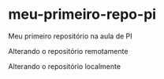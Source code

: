 # meu-primeiro-repo-pi
Meu primeiro repositório na aula de PI

Alterando o repositório remotamente


Alterando o repositório localmente